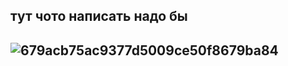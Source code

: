 ## тут чото написать надо бы

## ![679acb75ac9377d5009ce50f8679ba84](https://github.com/user-attachments/assets/e9b8199a-5b81-4e6e-bfc3-3d8c31076223)



<!--
**spr1te1337/spr1te1337** is a ✨ _special_ ✨ repository because its `README.md` (this file) appears on your GitHub profile.
-->
